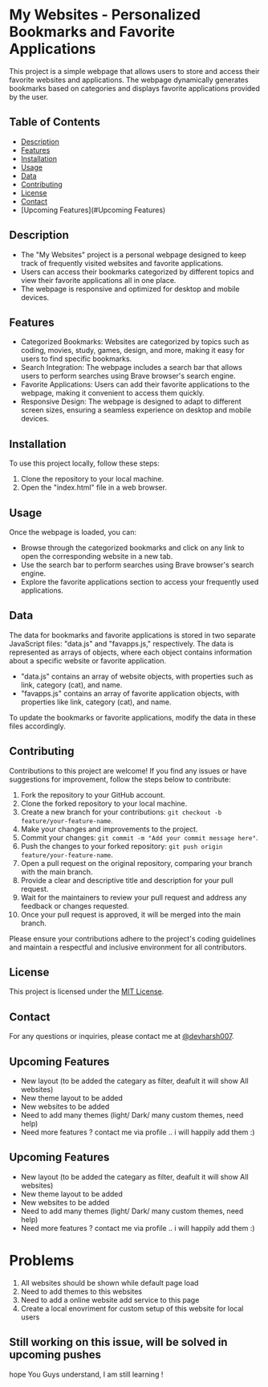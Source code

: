 
# My Websites - Personalized Bookmarks and Favorite Applications

This project is a simple webpage that allows users to store and access their favorite websites and applications. The webpage dynamically generates bookmarks based on categories and displays favorite applications provided by the user.

## Table of Contents

- [Description](#description)
- [Features](#features)
- [Installation](#installation)
- [Usage](#usage)
- [Data](#data)
- [Contributing](#contributing)
- [License](#license)
- [Contact](#contact)
- [Upcoming Features](#Upcoming Features)

## Description

- The "My Websites" project is a personal webpage designed to keep track of frequently visited websites and favorite applications. 
- Users can access their bookmarks categorized by different topics and view their favorite applications all in one place. 
- The webpage is responsive and optimized for desktop and mobile devices.

## Features

- Categorized Bookmarks: Websites are categorized by topics such as coding, movies, study, games, design, and more, making it easy for users to find specific bookmarks.
- Search Integration: The webpage includes a search bar that allows users to perform searches using Brave browser's search engine.
- Favorite Applications: Users can add their favorite applications to the webpage, making it convenient to access them quickly.
- Responsive Design: The webpage is designed to adapt to different screen sizes, ensuring a seamless experience on desktop and mobile devices.

## Installation

To use this project locally, follow these steps:

1. Clone the repository to your local machine.
2. Open the "index.html" file in a web browser.

## Usage

Once the webpage is loaded, you can:

- Browse through the categorized bookmarks and click on any link to open the corresponding website in a new tab.
- Use the search bar to perform searches using Brave browser's search engine.
- Explore the favorite applications section to access your frequently used applications.

## Data

The data for bookmarks and favorite applications is stored in two separate JavaScript files: "data.js" and "favapps.js," respectively. The data is represented as arrays of objects, where each object contains information about a specific website or favorite application.

- "data.js" contains an array of website objects, with properties such as link, category (cat), and name.
- "favapps.js" contains an array of favorite application objects, with properties like link, category (cat), and name.

To update the bookmarks or favorite applications, modify the data in these files accordingly.

## Contributing

Contributions to this project are welcome! If you find any issues or have suggestions for improvement, follow the steps below to contribute:

1. Fork the repository to your GitHub account.
2. Clone the forked repository to your local machine.
3. Create a new branch for your contributions: `git checkout -b feature/your-feature-name`.
4. Make your changes and improvements to the project.
5. Commit your changes: `git commit -m "Add your commit message here"`.
6. Push the changes to your forked repository: `git push origin feature/your-feature-name`.
7. Open a pull request on the original repository, comparing your branch with the main branch.
8. Provide a clear and descriptive title and description for your pull request.
9. Wait for the maintainers to review your pull request and address any feedback or changes requested.
10. Once your pull request is approved, it will be merged into the main branch.

Please ensure your contributions adhere to the project's coding guidelines and maintain a respectful and inclusive environment for all contributors.

## License

This project is licensed under the [MIT License](LICENSE).

## Contact

For any questions or inquiries, please contact me at [@devharsh007](https://github.com/devharsh007).

## Upcoming Features
- New layout (to be added the categary as filter,   deafult it will show All websites)
- New theme layout to be added
- New websites to be added 
- Need to add many themes (light/ Dark/ many custom themes, need help)
- Need more features ? contact me via profile .. i will happily add them :)



## Upcoming Features
- New layout (to be added the categary as filter, deafult it will show All websites)
- New theme layout to be added
- New websites to be added 
- Need to add many themes (light/ Dark/ many custom themes, need help)
- Need more features ? contact me via profile .. i will happily add them :)

# Problems
 1) All websites should be shown while default page load 
 2) Need to add themes to this websites 
 3) Need to add a online website add service to this page  
 4) Create a local enovriment for custom setup of this website for local users


 ## Still working on this issue, will be solved in upcoming pushes
 hope You Guys understand, I am still learning !
